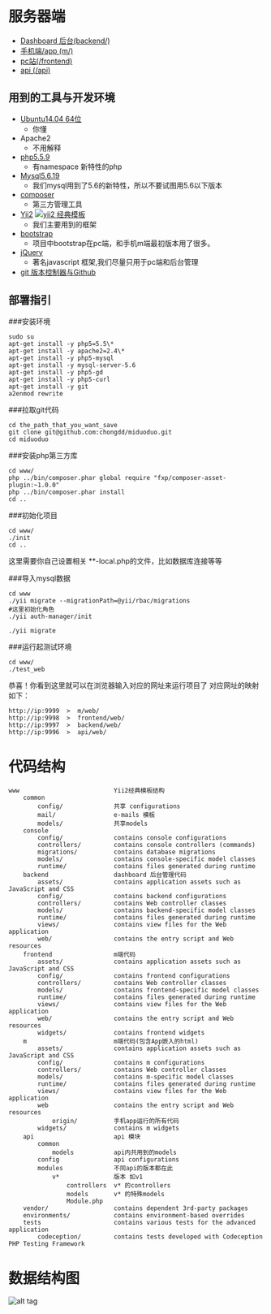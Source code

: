 服务器端
===============================
* [Dashboard 后台(backend/)](./backend)
* [手机端/app (m/)](./m)
* [pc站(/frontend)](./frontend)
* [api (/api)](./api)

用到的工具与开发环境
-------------------------------
* [Ubuntu14.04 64位](http://www.ubuntu.com/server)
    * 你懂
* Apache2
    * 不用解释
* [php5.5.9](http://php.net/)
    * 有namespace 新特性的php
* [Mysql5.6.19](https://www.mysql.com/)
    * 我们mysql用到了5.6的新特性，所以不要试图用5.6以下版本
* [composer](https://getcomposer.org/)
    * 第三方管理工具
* [Yii2](http://www.yiiframework.com/doc-2.0/) [![yii2 经典模板](https://poser.pugx.org/yiisoft/yii2-app-advanced/v/stable.png)](https://packagist.org/packages/yiisoft/yii2-app-advanced)
    * 我们主要用到的框架
* [bootstrap](http://getbootstrap.com/css/)
    * 项目中bootstrap在pc端，和手机m端最初版本用了很多。
* [jQuery](https://jquery.com/)
    * 著名javascript 框架,我们尽量只用于pc端和后台管理
* [git 版本控制器与Github](https://github.com/)

部署指引
------------------------------
###安装环境
```
sudo su
apt-get install -y php5=5.5\*
apt-get install -y apache2=2.4\*
apt-get install -y php5-mysql
apt-get install -y mysql-server-5.6
apt-get install -y php5-gd
apt-get install -y php5-curl
apt-get install -y git
a2enmod rewrite
```

###拉取git代码
```
cd the_path_that_you_want_save
git clone git@github.com:chongdd/miduoduo.git
cd miduoduo
```

###安装php第三方库
```
cd www/
php ../bin/composer.phar global require "fxp/composer-asset-plugin:~1.0.0"
php ../bin/composer.phar install
cd ..
```

###初始化项目
```
cd www/
./init
cd ..
```
这里需要你自己设置相关 **-local.php的文件，比如数据库连接等等


###导入mysql数据
```
cd www
./yii migrate --migrationPath=@yii/rbac/migrations
#这里初始化角色
./yii auth-manager/init

./yii migrate

```

###运行起测试环境
```
cd www/
./test_web
```
恭喜！你看到这里就可以在浏览器输入对应的网址来运行项目了
对应网址的映射如下：
```
http://ip:9999  >  m/web/ 
http://ip:9998  >  frontend/web/ 
http://ip:9997  >  backend/web/ 
http://ip:9996  >  api/web/ 
```


代码结构
===============================

```
www                          Yii2经典模板结构
    common
        config/              共享 configurations
        mail/                e-mails 模板
        models/              共享models
    console
        config/              contains console configurations
        controllers/         contains console controllers (commands)
        migrations/          contains database migrations
        models/              contains console-specific model classes
        runtime/             contains files generated during runtime
    backend                  dashboard 后台管理代码
        assets/              contains application assets such as JavaScript and CSS
        config/              contains backend configurations
        controllers/         contains Web controller classes
        models/              contains backend-specific model classes
        runtime/             contains files generated during runtime
        views/               contains view files for the Web application
        web/                 contains the entry script and Web resources
    frontend                 m端代码
        assets/              contains application assets such as JavaScript and CSS
        config/              contains frontend configurations
        controllers/         contains Web controller classes
        models/              contains frontend-specific model classes
        runtime/             contains files generated during runtime
        views/               contains view files for the Web application
        web/                 contains the entry script and Web resources
        widgets/             contains frontend widgets
    m                        m端代码(包含App嵌入的html)
        assets/              contains application assets such as JavaScript and CSS
        config/              contains m configurations
        controllers/         contains Web controller classes
        models/              contains m-specific model classes
        runtime/             contains files generated during runtime
        views/               contains view files for the Web application
        web                  contains the entry script and Web resources
            origin/          手机app运行的所有代码
        widgets/             contains m widgets
    api                      api 模块
        common
            models           api内共用到的models
        config               api configurations
        modules              不同api的版本都在此
            v*               版本 如v1
                controllers  v* 的controllers
                models       v* 的特殊models
                Module.php   
    vendor/                  contains dependent 3rd-party packages
    environments/            contains environment-based overrides
    tests                    contains various tests for the advanced application
        codeception/         contains tests developed with Codeception PHP Testing Framework
```

数据结构图
===============================
![alt tag](http://7xjr6t.com1.z0.glb.clouddn.com/sql-struct.png)

